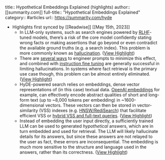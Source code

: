 title:: Hypothetical Embeddings Explained (highlights)
author:: [[summarity.com]]
full-title:: "Hypothetical Embeddings Explained"
category:: #articles
url:: https://summarity.com/hyde

- Highlights first synced by [[Readwise]] [[May 15th, 2023]]
	- In LLM-only systems, such as search engines powered by [RLHF](https://huggingface.co/blog/rlhf)-tuned models, there’s a risk of the core model confidently stating wrong facts or making assertions that go beyond or even contradict the available ground truths (e.g. a search index). This problem is more commonly known as [hallucination](https://en.wikipedia.org/wiki/Hallucination_(artificial_intelligence)). ([View Highlight](https://read.readwise.io/read/01h06pc13jf6qhgwkk22cxjex0))
	- There are [several ways](https://cobusgreyling.medium.com/preventing-llm-hallucination-with-contextual-prompt-engineering-an-example-from-openai-7e7d58736162) to engineer prompts to minimize this effect, and combined with [instruction fine tuning](https://arxiv.org/abs/2210.11416) are generally successful in limiting hallucinations. In systems where fact retrieval is the primary use case though, this problem can be almost entirely eliminated. ([View Highlight](https://read.readwise.io/read/01h06pc7fwrxjmp9nmr90rv8f6))
	- HyDE-powered search relies on embeddings, dense vector representations of (in this case) textual data. [OpenAI embeddings](https://platform.openai.com/docs/guides/embeddings) for example, can effectively encode abstract qualities of short and long-form text (up to ~8,000 tokens per embedding) in ~1600-dimensional vectors. These vectors can then be stored in vector-similarity (VSS) indexes (e.g. [HNSW/RediSearch](https://redis.io/docs/stack/search/reference/vectors/#querying-vector-fields)) that facilitate efficient VSS or [hybrid VSS and full-text queries](https://redis.io/docs/stack/search/reference/vectors/#hybrid-knn-queries). ([View Highlight](https://read.readwise.io/read/01h06pbqkbn4w3rmjw2aa7xh80))
	- Instead of embedding the user input directly, a sufficiently trained LLM can be used to generated *hypothetical* answers, which are in turn embedded and used for retrieval. The LLM will likely hallucinate details for its answers, but since these answers are not relayed to the user as fact, these errors are inconsequential. The embedding is much more sensitive to the structure and language used in the answers, rather than its correctness. ([View Highlight](https://read.readwise.io/read/01h06pd7bw7trrz0kmx5dsdwx3))